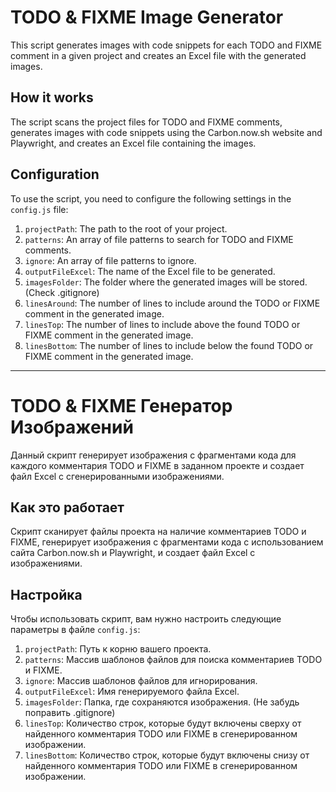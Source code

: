 # TODO & FIXME Image Generator

This script generates images with code snippets for each TODO and FIXME comment in a given project and creates an Excel file with the generated images.

## How it works

The script scans the project files for TODO and FIXME comments, generates images with code snippets using the Carbon.now.sh website and Playwright, and creates an Excel file containing the images.

## Configuration

To use the script, you need to configure the following settings in the `config.js` file:

1. `projectPath`: The path to the root of your project.
2. `patterns`: An array of file patterns to search for TODO and FIXME comments.
3. `ignore`: An array of file patterns to ignore.
4. `outputFileExcel`: The name of the Excel file to be generated.
5. `imagesFolder`: The folder where the generated images will be stored. (Check .gitignore)
6. `linesAround`: The number of lines to include around the TODO or FIXME comment in the generated image.
7. `linesTop`: The number of lines to include above the found TODO or FIXME comment in the generated image.
8. `linesBottom`: The number of lines to include below the found TODO or FIXME comment in the generated image.

---

# TODO & FIXME Генератор Изображений

Данный скрипт генерирует изображения с фрагментами кода для каждого комментария TODO и FIXME в заданном проекте и создает файл Excel с сгенерированными изображениями.

## Как это работает

Скрипт сканирует файлы проекта на наличие комментариев TODO и FIXME, генерирует изображения с фрагментами кода с использованием сайта Carbon.now.sh и Playwright, и создает файл Excel с изображениями.

## Настройка

Чтобы использовать скрипт, вам нужно настроить следующие параметры в файле `config.js`:

1. `projectPath`: Путь к корню вашего проекта.
2. `patterns`: Массив шаблонов файлов для поиска комментариев TODO и FIXME.
3. `ignore`: Массив шаблонов файлов для игнорирования.
4. `outputFileExcel`: Имя генерируемого файла Excel.
5. `imagesFolder`: Папка, где сохраняются изображения. (Не забудь поправить .gitignore)
6. `linesTop`: Количество строк, которые будут включены сверху от найденного комментария TODO или FIXME в сгенерированном изображении.
7. `linesBottom`: Количество строк, которые будут включены снизу от найденного комментария TODO или FIXME в сгенерированном изображении.
